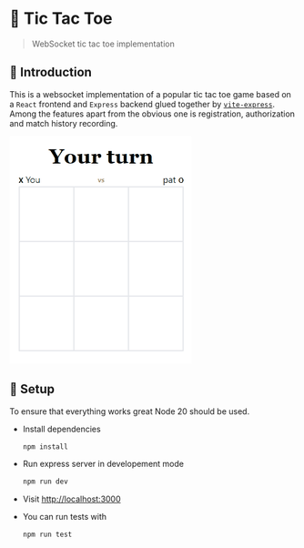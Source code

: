 # 🎲 Tic Tac Toe

> WebSocket tic tac toe implementation

## 💬 Introduction

This is a websocket implementation of a popular tic tac toe game based on a `React` frontend and `Express` backend glued together by [`vite-express`](https://github.com/szymmis/vite-express). Among the features apart from the obvious one is registration, authorization and match history recording.

![Game preview](media/game.gif)

## 🔧 Setup

To ensure that everything works great Node 20 should be used.

- Install dependencies

  ```sh
  npm install
  ```

- Run express server in developement mode

  ```sh
  npm run dev
  ```

- Visit <http://localhost:3000>

- You can run tests with

  ```sh
  npm run test
  ```
